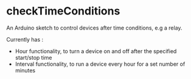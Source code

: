 # checkTimeConditions

An Arduino sketch to control devices after time conditions, e.g a relay.

Currently has : 
- Hour functionality, to turn a device on and off after the specified start/stop time
- Interval functionality, to run a device every hour for a set number of minutes
